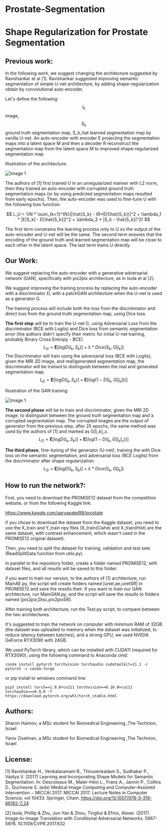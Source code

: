 # Prostate-Segmentation
# Shape Regularization for Prostate Segmentation
## Previous work:  

In the following work, we suggest changing the architecture suggested by Ravishankar et al [1]. Ravishankar suggested improving semantic segmentation of simple U-net architecture, by adding shape-regularization obtain by convolutional auto-encoder. 

Let's define the following:  $$I_{k}$$ image,  $$S_{k}$$  ground truth segmentation map, S_k_hat learned segmentation map by vanilla U-net. An auto-encoder with encoder E projecting the segmentation maps into a latent space M and then a decoder R reconstruct the segmentation map from the latent space  M to improved shape-regularized segmentation map.

Illustration of the architecture: 

 ![Image 1](https://github.com/shaimove/Prostate-Segmentation/blob/main/Results/explanation1.png)

The authors of [1] first trained U in an unregularized manner with L2 norm, then they trained an auto-encoder with corrupted ground truth segmentation maps (or by using predicted segmentation maps resulted from early epochs). Then, the auto-encoder was used to fine-tune U with the following loss function:

$$
L_U = 1/N * \sum_{k=1}^{N}(|\hat{S_k} - (R*E)(\hat{S_k})|^2 + \lambda_1 * |E[S_k] - E[\hat{S_k}]|^2 + \lambda_2 * |S_k - \hat{S_k}|^2)
$$

The first term constrains the learning process only to U so the output of the auto-encoder and U-net will be the same. The second term ensures that the encoding of the ground truth and learned segmentation map will be close to each other in the latent space. The last term trains U directly.

## Our Work:  
We suggest replacing the auto-encoder with a generative adversarial network (GAN), specifically with pix2pix architecture, as in Isola et al [2]. 

We suggest improving the training process by replacing the auto-encoder with a discriminator D, with a patchGAN architecture when the U-net is used as a generator G. 

The training process will include both the loss from the discriminator and direct loss from the ground truth segmentation map, using Dice loss. 

**The first step** will be to train the U-net G, using Adversarial Loss  from the discriminator (BCE with Logits) and Dice loss from semantic segmentation error (the authors didn't specify their metric for initial U-net training, probably Binary Cross Entropy - BCE). 
$$
L_G = \mathbf{E}[logD(I_k,S_k)] + \lambda*Dice(S_k,G[I_k])
$$
The Discriminator will train using the adversarial loss (BCE with Logits), given the MRI 2D image, and real/generated segmentation map, the discriminator will be trained to distinguish between the real and generated segmentation map:
$$
L_D = \mathbf{E}[logD(I_k,S_k)] + \mathbf{E}[log(1-D(I_k,G[I_k]))]
$$

Illustration of the GAN training:

 ![Image 1](https://github.com/shaimove/Prostate-Segmentation/blob/main/Results/explanation2.png)



**The second phase** will be to train and discriminator, given the MRI 2D image, to distinguish between the ground truth segmentation map and a corrupted segmentation map. The corrupted images are the output of generator from the previous step, after 25 epochs, the same method was used by the authors of [1] and marked as G[I_k]_c.
$$
L_D = \mathbf{E}[logD(I_k,S_k)] + \mathbf{E}[log(1-D(I_k,G[I_k]_c))]
$$


**The third phase**, fine-tuning of the generator (U-net), training the with Dice loss on the semantic segmentation, and adversarial loss (BCE Logits) from the discriminator after shape regularization.  
$$
L_G = \mathbf{E}[logD(I_k,S_k)] + \lambda*Dice(S_k,G[I_k])
$$



## How to run the network?:  

First, you need to download the PROMISE12 dataset from the competition website, or from the following Kaggle link:

https://www.kaggle.com/aaryapatel98/prostate

if you chose to download the dataset from the Kaggle dataset, you need to use the X_train and Y_train npy files (X_train(Clahe) and X_train(Hist) are the same dataset, with contrast enhancement, which wasn't used in the PROMISE12 original dataset).

Then, you need to split the dataset for training, validation and test sets (ReadSplitData function from utils.py). 

In parallel to the repository folder, create a folder named PROMISE12, with dataset files, and all results will be saved to this folder. 

if you want to train our version, to the authors of [1] architecture, run MainAE.py, the script will create folders named [unet,ae,unetSR] in PROMISE12 and save the results their. If you want to train our GAN architecture, run MainGAN.py, and the script will save the results to folders named [pix2pix,Disc,pix2pixSR]. 

After training both architecture, run the Test.py script, to compare between the two architectures.

It's suggested to train the network on computer with minimum RAM of 32GB (the dataset was uploaded to memory when the dataset was initialized, to reduce latency between batches), and a strong GPU, we used NVIDIA GeForce RTX3090 with 24GB. 

We used PyTorch library, which can be installed with CUDA11 (required for RTX3090), using the following command to Anaconda cmd:

```
conda install pytorch torchvision torchaudio cudatoolkit=11.1 -c pytorch -c conda-forge
```

or pip install to windows command line:

```
pip3 install torch==1.9.0+cu111 torchvision==0.10.0+cu111 torchaudio===0.9.0 -f https://download.pytorch.org/whl/torch_stable.html
```

## Authors:  

Sharon Haimov, a MSc student for Biomedical Engineering ,The Technion, Israel

Yaniv Ziselman, a MSc student for Biomedical Engineering ,The Technion, Israel

## License:  



[1] Ravishankar H., Venkataramani R., Thiruvenkadam S., Sudhakar P., Vaidya V. (2017) Learning and Incorporating Shape Models for Semantic Segmentation. In: Descoteaux M., Maier-Hein L., Franz A., Jannin P., Collins D., Duchesne S. (eds) Medical Image Computing and Computer-Assisted Intervention − MICCAI 2017. MICCAI 2017. Lecture Notes in Computer Science, vol 10433. Springer, Cham. https://doi.org/10.1007/978-3-319-66182-7_24

[2] Isola, Phillip & Zhu, Jun-Yan & Zhou, Tinghui & Efros, Alexei. (2017). Image-to-Image Translation with Conditional Adversarial Networks. 5967-5976. 10.1109/CVPR.2017.632

